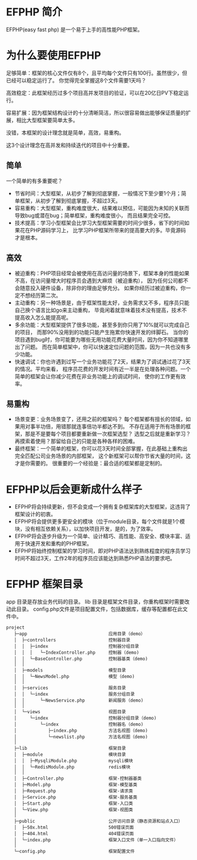 
# EFPHP 简介
EFPHP(easy fast php) 是一个易于上手的高性能PHP框架。

# 为什么要使用EFPHP
足够简单：框架的核心文件仅有8个，且平均每个文件只有100行。虽然很少，但已经可以稳定运行了。
        你觉得完全掌握这8个文件需要1天吗？

高效稳定：此框架经历过多个项目高并发项目的验证，可以在20亿日PV下稳定运行。

容易扩展：因为框架结构设计的十分清晰简洁，所以很容易做出能够保证质量的扩展，相比大型框架要简单太多。

没错，本框架的设计理念就是简单，高效，易重构。

这3个设计理念在高并发和持续迭代的项目中十分重要。

## 简单
一个简单的有多重要呢？
* 节省时间：大型框架，从初步了解到彻底掌握，一般情况下至少要1个月；简单框架，从初步了解到彻底掌握，不超过3天。
* 容易重构：大型框架，重构难度很大，结果难以预估，可能因为未知的关联而导致bug或潜在bug；简单框架，重构难度很小，
          而且结果完全可控。
* 技术提高：学习小型框架会比学习大型框架需要的时间少很多，省下的时间如果花在PHP源码学习上，
          比学习PHP框架所带来的提高要大的多。毕竟源码才是根本。
    
## 高效
* 被迫重构：PHP项目经常会被使用在高访问量的场景下，框架本身的性能如果不高，在访问量增大时程序员会遇到大麻烦（被迫重构），
          因为任何公司都不会随意投入硬件设备，除非你的理由足够充分。
          如果你经历过被迫重构，你一定不想经历第二次。
* 主动重构：另一种场景是，由于框架性能太好，业务需求又不多，程序员只能自己换个语言比如go来主动重构，
          毕竟闲着就意味着技术没有提高，技术不提高收入怎么能提高呢。
* 多余功能：大型框架提供了很多功能，甚至多到你只用了10%就可以完成自己的项目，
          而那90%没用到的功能只能产生拖累你快速开发的绊脚石。
          当你的项目遇到bug时，你可能要为哪些无用功能花费大量时间，因为你不知道哪里出了问题。
          而在简单框架中，你可以快速定位问题的范围，因为一共也没有多少功能。
* 快速调试：你也许遇到过写一个业务功能花了2天，结果为了调试通过花了3天的情况。平均来看，
          程序员花费的开发时间有近一半是在处理各种问题。一个简单的框架会让你减少花费在非业务功能上的调试时间，
          使你的工作更有效率。
    
## 易重构
* 场景变更：业务场景变了，还用之前的框架吗？
          每个框架都有擅长的领域，如果用对事半功倍，用错那就连事倍功半都达不到。
          不存在适用于所有场景的框架，那是不是要每个项目都要重新做一次框架选型？
          选型之后就是重新学习？再摸索着使用？那留给自己的只能是各种各样的困难。
* 最终框架：一个简单的框架，你可以花3天时间全部掌握，在此基础上重构出完全匹配公司业务场景的内部框架，
          这个新框架可以帮你节省大量的时间，这才是你需要的。
          很重要的一个经验是：最合适的框架都是定制的。

# EFPHP以后会更新成什么样子
* EFPHP将会持续更新，但不会变成一个拥有复杂框架库的大型框架，这违背了框架设计的初衷。
* EFPHP将会提供更多更安全的模块（位于module目录，每个文件就是1个模块，没有相互依赖关系），以加快项目开发，是的，为了效率。
* EFPHP将会逐步升级为一个简单、设计精巧、高性能、高安全、模块丰富、适用于快速开发和重构的PHP框架。
* EFPHP将始终控制框架的学习时间，即对PHP语法达到熟练程度的程序员学习时间不超过3天，工作2年的程序员应该能达到熟悉PHP语法的要求吧。

# EFPHP 框架目录

app 目录是存放业务代码的目录。
lib 目录是框架文件目录，你重构框架时需要改动此目录。
config.php文件是项目配置文件，包括数据库，缓存等配置都在此文件中。
    
    project  
       ├─app                               应用目录（demo）
       │  ├─controllers                    控制器目录
       │  │  ├─index                       控制器分组目录
       │  │  │   └─IndexController.php     控制器（demo)
       │  │  └─BaseController.php          控制器基类（demo)
       │  │
       │  ├─models                         模型目录
       │  │  └─NewsModel.php               模型（demo)
       │  │
       │  ├─services                       服务目录
       │  │  └─index                       服务分组目录
       │  │      └─NewsService.php         新闻服务（demo)
       │  │ 
       │  └─views                          视图目录
       │     └─index                       控制器分组目录（demo)
       │         └─index                   控制器名（demo)
       │            ├─index.php            方法名视图（demo)
       │            └─newslist.php         方法名视图（demo)
       │
       ├─lib                               框架目录
       │  ├─module                         模块目录
       │  │  ├─MysqliModule.php            mysqli模块 		
       │  │  └─RedisModule.php             redis模块 
       │  │ 		
       │  ├─Controller.php                 框架-控制器基类
       │  ├─Model.php                      框架-模型基类
       │  ├─Request.php                    框架-请求类
       │  ├─Service.php                    框架-服务基类
       │  ├─Start.php                      框架-入口类
       │  └─View.php                       框架-视图类
       │   
       ├─public                            公开访问目录（静态资源和站点入口）
       │  ├─50x.html                       500错误页面
       │  ├─404.html                       404错误页面
       │  └─index.php                      框架入口文件（单一入口指向文件）
       │
       └─config.php                        框架配置文件




